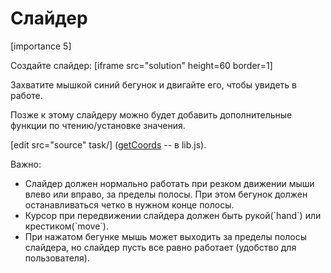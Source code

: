 # Слайдер 

[importance 5]

Создайте слайдер:
[iframe src="solution" height=60 border=1]

Захватите мышкой синий бегунок и двигайте его, чтобы увидеть в работе.

Позже к этому слайдеру можно будет добавить дополнительные функции по чтению/установке значения.

[edit src="source" task/] ([getCoords](#getCoords) -- в lib.js).

Важно:
<ul>
<li>Слайдер должен нормально работать при резком движении мыши влево или вправо, за пределы полосы. При этом бегунок должен останавливаться четко в нужном конце полосы.</li>
<li>Курсор при передвижении слайдера должен быть рукой(`hand`) или крестиком(`move`).</li> 
<li>При нажатом бегунке мышь может выходить за пределы полосы слайдера, но слайдер пусть все равно работает (удобство для пользователя).</li>
</ul>